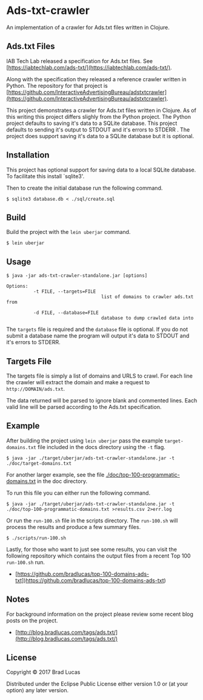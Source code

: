 # Ads-txt-crawler

An implementation of a crawler for Ads.txt files written in Clojure.

## Ads.txt Files

IAB Tech Lab released a specification for Ads.txt files. See [https://iabtechlab.com/ads-txt/](https://iabtechlab.com/ads-txt/).

Along with the specification they released a reference crawler written in Python. The repository for that project is [https://github.com/InteractiveAdvertisingBureau/adstxtcrawler](https://github.com/InteractiveAdvertisingBureau/adstxtcrawler).

This project demonstrates a crawler for Ads.txt files written in Clojure. As of this writing this project differs slighly from the Python project. The Python project defaults to saving it's data to a SQLite database. This project defaults to sending it's output to STDOUT and it's errors to STDERR . The project does support saving it's data to a SQLite database but it is optional. 


## Installation

This project has optional support for saving data to a local SQLite database. To facilitate this install `sqlite3'.

Then to create the initial database run the following command.

```
$ sqlite3 database.db < ./sql/create.sql
```

## Build

Build the project with the `lein uberjar` command.

```
$ lein uberjar
```

## Usage

```
$ java -jar ads-txt-crawler-standalone.jar [options]

Options:
          -t FILE, --targets=FILE
                                   list of domains to crawler ads.txt from

          -d FILE, --database=FILE
                                   database to dump crawled data into
```

The `targets` file is required and the `database` file is optional. If you do not submit a database name the program will output it's data to STDOUT and it's errors to STDERR.


## Targets File

The targets file is simply a list of domains and URLS to crawl. For each line the crawler will extract the domain and make a request to `http://DOMAIN/ads.txt`.

The data returned will be parsed to ignore blank and commented lines. Each valid line will be parsed according to the Ads.txt specification.

## Example

After building the project using `lein uberjar` pass the example `target-domains.txt` file included in the docs directory using the `-t` flag.

```
$ java -jar ./target/uberjar/ads-txt-crawler-standalone.jar -t ./doc/target-domains.txt

```

For another larger example, see the file [./doc/top-100-programmatic-domains.txt](top-100-programmatic-domains.txt) in the doc directory.

To run this file you can either run the following command.

```
$ java -jar ./target/uberjar/ads-txt-crawler-standalone.jar -t ./doc/top-100-programmatic-domains.txt >results.csv 2>err.log
```

Or run the `run-100.sh` file in the scripts directory. The `run-100.sh` will process the results and produce a few summary files.

```
$ ./scripts/run-100.sh
```

Lastly, for those who want to just see some results, you can visit the following repository which contains the output files from a recent Top 100 `run-100.sh` run.

- [https://github.com/bradlucas/top-100-domains-ads-txt])https://github.com/bradlucas/top-100-domains-ads-txt)

## Notes

For background information on the project please review some recent blog posts on the project.

- [http://blog.bradlucas.com/tags/ads.txt/](http://blog.bradlucas.com/tags/ads.txt/)


## License

Copyright © 2017 Brad Lucas

Distributed under the Eclipse Public License either version 1.0 or (at your option) any later version.

